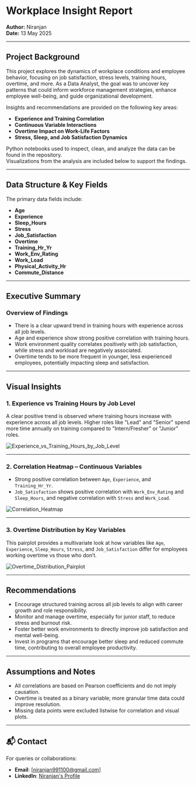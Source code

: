 # Workplace Insight Report

**Author:** Niranjan  
**Date:** 13 May 2025  

---

## Project Background

This project explores the dynamics of workplace conditions and employee behavior, focusing on job satisfaction, stress levels, training hours, overtime, and more. As a Data Analyst, the goal was to uncover key patterns that could inform workforce management strategies, enhance employee well-being, and guide organizational development.

Insights and recommendations are provided on the following key areas:

- **Experience and Training Correlation**
- **Continuous Variable Interactions**
- **Overtime Impact on Work-Life Factors**
- **Stress, Sleep, and Job Satisfaction Dynamics**

Python notebooks used to inspect, clean, and analyze the data can be found in the repository.  
Visualizations from the analysis are included below to support the findings.

---

## Data Structure & Key Fields

The primary data fields include:

- **Age**  
- **Experience**  
- **Sleep_Hours**  
- **Stress**  
- **Job_Satisfaction**  
- **Overtime**  
- **Training_Hr_Yr**  
- **Work_Env_Rating**  
- **Work_Load**  
- **Physical_Activity_Hr**  
- **Commute_Distance**  

---

## Executive Summary

### Overview of Findings

- There is a clear upward trend in training hours with experience across all job levels.
- Age and experience show strong positive correlation with training hours.
- Work environment quality correlates positively with job satisfaction, while stress and workload are negatively associated.
- Overtime tends to be more frequent in younger, less experienced employees, potentially impacting sleep and satisfaction.

---

## Visual Insights

### 1. **Experience vs Training Hours by Job Level**

A clear positive trend is observed where training hours increase with experience across all job levels. Higher roles like "Lead" and "Senior" spend more time annually on training compared to "Intern/Fresher" or "Junior" roles.

![Experience_vs_Training_Hours_by_Job_Level](images/Experience_vs_Training_Hours_by_Job_Level.png)

---

### 2. **Correlation Heatmap – Continuous Variables**

- Strong positive correlation between `Age`, `Experience`, and `Training_Hr_Yr`.
- `Job_Satisfaction` shows positive correlation with `Work_Env_Rating` and `Sleep_Hours`, and negative correlation with `Stress` and `Work_Load`.

![Correlation_Heatmap](images/Correlation_Heatmap_Continuous.png)

---

### 3. **Overtime Distribution by Key Variables**

This pairplot provides a multivariate look at how variables like `Age`, `Experience`, `Sleep_Hours`, `Stress`, and `Job_Satisfaction` differ for employees working overtime vs those who don’t.

![Overtime_Distribution_Pairplot](images/Overtime_Distribution_Pairplot.png)

---

## Recommendations

- Encourage structured training across all job levels to align with career growth and role responsibility.
- Monitor and manage overtime, especially for junior staff, to reduce stress and burnout risk.
- Foster better work environments to directly improve job satisfaction and mental well-being.
- Invest in programs that encourage better sleep and reduced commute time, contributing to overall employee productivity.

---

## Assumptions and Notes

- All correlations are based on Pearson coefficients and do not imply causation.
- Overtime is treated as a binary variable; more granular time data could improve resolution.
- Missing data points were excluded listwise for correlation and visual plots.

---

## 📬 Contact

For queries or collaborations:
- **Email**: [niranjan991100@gmail.com]  
- **LinkedIn**: [Niranjan's Profile](https://www.linkedin.com/in/niranjan-k-a83517229/)
